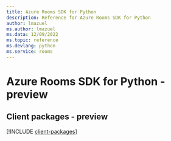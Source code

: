 ```yaml
---
title: Azure Rooms SDK for Python
description: Reference for Azure Rooms SDK for Python
author: lmazuel
ms.author: lmazuel
ms.data: 12/09/2022
ms.topic: reference
ms.devlang: python
ms.service: rooms
---
```

# Azure Rooms SDK for Python - preview

## Client packages - preview
[!INCLUDE [client-packages](rooms-client-index.md)]